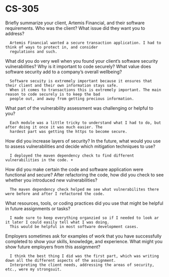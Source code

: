 # CS-305
Briefly summarize your client, Artemis Financial, and their software requirements. Who was the client? What issue did they want you to address?

      Artemis Financial wanted a secure transaction application. I had to think of ways to protect in, and consider
      regulations and such.

What did you do very well when you found your client’s software security vulnerabilities? Why is it important to code securely? What value does software security add to a company’s overall wellbeing?

      Software secuity is extremely important because it ensures that their client and their own information stays safe.
      When it comes to transactions this is extremely important. The main reason to code securely is to keep the bad
      people out, and away from getting precious information.

What part of the vulnerability assessment was challenging or helpful to you?

      Each module was a little tricky to understand what I had to do, but after doing it once it was much easier. The
      hardest part was getting the https to become secure.
      

How did you increase layers of security? In the future, what would you use to assess vulnerabilities and decide which mitigation techniques to use?

      I deployed the maven dependency check to find different vulnerabilities in the code. +

How did you make certain the code and software application were functional and secure? After refactoring the code, how did you check to see whether you introduced new vulnerabilities?

      The maven dependency check helped me see what vulnerabilites there were before and after I refactored the code. 

What resources, tools, or coding practices did you use that might be helpful in future assignments or tasks?

      I made sure to keep everything organzied so if I needed to look ar it later I could easily tell what I was doing. 
      This would be helpful in most software development cases. 

Employers sometimes ask for examples of work that you have successfully completed to show your skills, knowledge, and experience. What might you show future employers from this assignment?

      I think the best thing I did was the first part, which was writing down all the different aspects of the assignment. 
      Interpreting the client needs, addressing the areas of security, etc., were my strongsuit.
